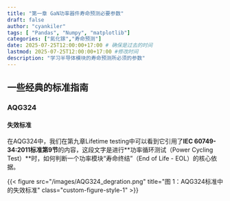 ```yaml
---
title: "第一章 GaN功率器件寿命预测必要参数"
draft: false
author: "cyankiler"
tags: [ "Pandas", "Numpy", "matplotlib"]
categories: ["氮化镓","寿命预测"]
date: 2025-07-25T12:00:00+17:00 # 确保是过去的时间
lastmod: 2025-07-25T12:00:00+17:00 #修改时间
description: "学习半导体模块的寿命预测所必须的参数"
---
```


## 一些经典的标准指南

### AQG324

#### 失效标准

在AQG324中，我们在第九章Lifetime testing中可以看到它引用了**IEC 60749-34:2011标准第9节**的内容，这段文字是进行**功率循环测试（Power Cycling Test）**时，如何判断一个功率模块“寿命终结”（End of Life - EOL）的核心依据。

{{< figure src="/images/AQG324_degration.png" 
        title="图 1：AQG324标准中的失效标准" 
        class="custom-figure-style-1" >}}


